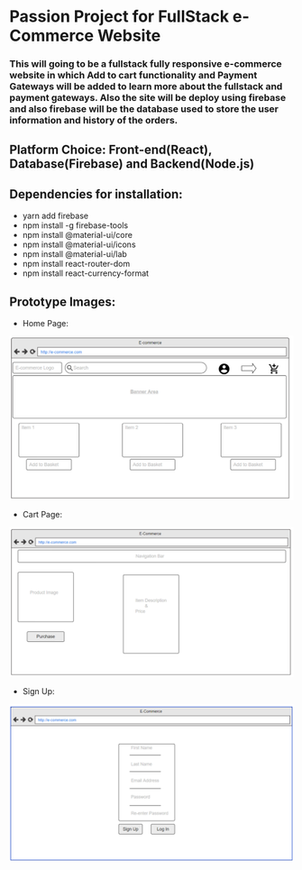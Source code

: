# Passion Project for FullStack e-Commerce Website
### This will going to be a fullstack fully responsive e-commerce website in which Add to cart functionality and Payment Gateways will be added to learn more about the fullstack and payment gateways. Also the site will be deploy using firebase and also firebase will be the database used to store the user information and history of the orders. 

## Platform Choice: Front-end(React), Database(Firebase) and Backend(Node.js)

## Dependencies for installation: 
* yarn add firebase
* npm install -g firebase-tools
* npm install @material-ui/core
* npm install @material-ui/icons
* npm install @material-ui/lab
* npm install react-router-dom
* npm install react-currency-format

## Prototype Images:
* Home Page: 
<img src = "Images/HomePage.png" alt = "home page">

* Cart Page:
<img src = "Images/CartPage.png" alt = "cart page">

* Sign Up:
<img src = "Images/SignUp.png" alt = "signup page">

